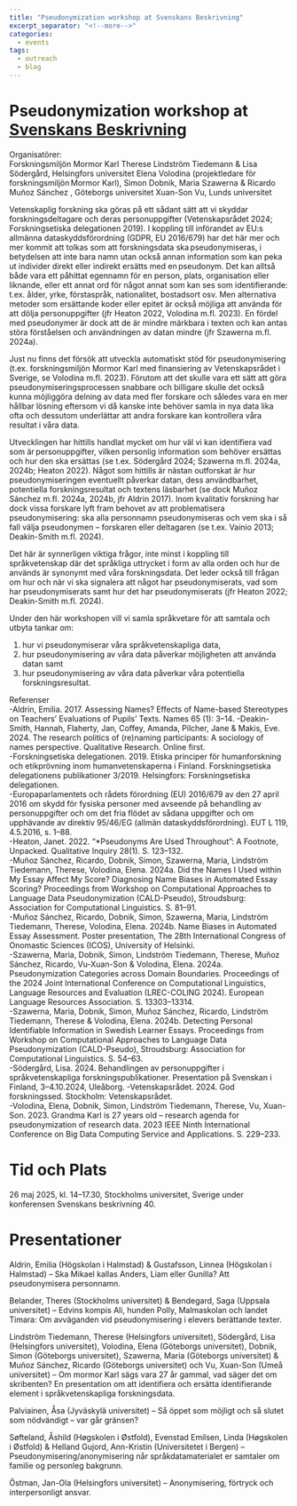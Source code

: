 ```yaml
---
title: "Pseudonymization workshop at Svenskans Beskrivning"
excerpt_separator: "<!--more-->"
categories:
  - events
tags:
  - outreach
  - blog
---
```



# Pseudonymization workshop at [Svenskans Beskrivning](https://www.su.se/institutionen-for-svenska-och-flersprakighet/forskning/konferenser-och-seminarier/konferens-2025-svenskans-beskrivning-40-1.730200)

Organisatörer:  
Forskningsmiljön Mormor Karl
Therese Lindström Tiedemann & Lisa Södergård, Helsingfors universitet
Elena Volodina (projektledare för forskningsmiljön Mormor Karl), Simon Dobnik, Maria Szawerna & Ricardo Muñoz Sánchez , Göteborgs universitet 
Xuan-Son Vu, Lunds universitet 
 
Vetenskaplig forskning ska göras på ett sådant sätt att vi skyddar forskningsdeltagare och deras personuppgifter (Vetenskapsrådet 2024; Forskningsetiska delegationen 2019). I koppling till införandet av EU:s allmänna dataskyddsförordning (GDPR, EU 2016/679) har det här mer och mer kommit att tolkas som att forskningsdata ska pseudonymiseras, i betydelsen att inte bara namn utan också annan information som kan peka ut individer direkt eller indirekt ersätts med en pseudonym. Det kan alltså både vara ett påhittat egennamn för en person, plats, organisation eller liknande, eller ett annat ord för något annat som kan ses som identifierande: t.ex. ålder, yrke, förstaspråk, nationalitet, bostadsort osv. Men alternativa metoder som ersättande koder eller epitet är också möjliga att använda för att dölja personuppgifter (jfr Heaton 2022, Volodina m.fl. 2023). En fördel med pseudonymer är dock att de är mindre märkbara i texten och kan antas störa förståelsen och användningen av datan mindre (jfr Szawerna m.fl. 2024a).  
  
Just nu finns det försök att utveckla automatiskt stöd för pseudonymisering (t.ex. forskningsmiljön Mormor Karl med finansiering av Vetenskapsrådet i Sverige, se Volodina m.fl. 2023). Förutom att det skulle vara ett sätt att göra pseudonymiseringsprocessen snabbare och billigare skulle det också kunna möjliggöra delning av data med fler forskare och således vara en mer hållbar lösning eftersom vi då kanske inte behöver samla in nya data lika ofta och dessutom underlättar att andra forskare kan kontrollera våra resultat i våra data.  
  
Utvecklingen har hittills handlat mycket om hur väl vi kan identifiera vad som är personuppgifter, vilken personlig information som behöver ersättas och hur den ska ersättas (se t.ex. Södergård 2024; Szawerna m.fl. 2024a, 2024b; Heaton 2022). Något som hittills är nästan outforskat är hur pseudonymiseringen eventuellt påverkar datan, dess användbarhet, potentiella forskningsresultat och textens läsbarhet (se dock Muñoz Sánchez m.fl. 2024a, 2024b, jfr Aldrin 2017). Inom kvalitativ forskning har dock vissa forskare lyft fram behovet av att problematisera pseudonymisering: ska alla personnamn pseudonymiseras och vem ska i så fall välja pseudonymen – forskaren eller deltagaren (se t.ex. Vainio 2013; Deakin-Smith m.fl. 2024).  
  
Det här är synnerligen viktiga frågor, inte minst i koppling till språkvetenskap där det språkliga uttrycket i form av alla orden och hur de används är synonymt med våra forskningsdata. Det leder också till frågan om hur och när vi ska signalera att något har pseudonymiserats, vad som har pseudonymiserats samt hur det har pseudonymiserats (jfr Heaton 2022; Deakin-Smith m.fl. 2024). 
  

Under den här workshopen vill vi samla språkvetare för att samtala och utbyta tankar om:
1. hur vi pseudonymiserar våra språkvetenskapliga data,
2. hur pseudonymisering av våra data påverkar möjligheten att använda datan samt  
3. hur pseudonymisering av våra data påverkar våra potentiella forskningsresultat.   

Referenser  
-Aldrin, Emilia. 2017. Assessing Names? Effects of Name-based Stereotypes on Teachers’ Evaluations of Pupils’ Texts. Names 65 (1): 3–14.
-Deakin-Smith, Hannah, Flaherty, Jan, Coffey, Amanda, Pilcher, Jane & Makis, Eve. 2024. The research politics of (re)naming participants: A sociology of names perspective. Qualitative Research. Online first.  
-Forskningsetiska delegationen. 2019. Etiska principer för humanforskning och etikprövning inom humanvetenskaperna i Finland. Forskningsetiska delegationens publikationer 3/2019. Helsingfors: Forskningsetiska delegationen.  
-Europaparlamentets och rådets förordning (EU) 2016/679 av den 27 april 2016 om skydd för fysiska personer med avseende på behandling av personuppgifter och om det fria flödet av sådana uppgifter och om upphävande av direktiv 95/46/EG (allmän dataskyddsförordning). EUT L 119, 4.5.2016, s. 1–88.  
-Heaton, Janet. 2022. “*Pseudonyms Are Used Throughout”: A Footnote, Unpacked. Qualitative Inquiry 28(1). S. 123–132.  
-Muñoz Sánchez, Ricardo, Dobnik, Simon, Szawerna, Maria, Lindström Tiedemann, Therese, Volodina, Elena. 2024a. Did the Names I Used within My Essay Affect My Score? Diagnosing Name Biases in Automated Essay Scoring? Proceedings from Workshop on Computational Approaches to Language Data Pseudonymization (CALD-Pseudo), Stroudsburg: Association for Computational Linguistics. S. 81–91.  
-Muñoz Sánchez, Ricardo, Dobnik, Simon, Szawerna, Maria, Lindström Tiedemann, Therese, Volodina, Elena. 2024b. Name Biases in Automated Essay Assessment. Poster presentation, The 28th International Congress of Onomastic Sciences (ICOS), University of Helsinki.  
-Szawerna, Maria, Dobnik, Simon, Lindström Tiedemann, Therese, Muñoz Sánchez, Ricardo, Vu-Xuan-Son & Volodina, Elena. 2024a. Pseudonymization Categories across Domain Boundaries. Proceedings of the 2024 Joint International Conference on Computational Linguistics, Language Resources and Evaluation (LREC-COLING 2024). European Language Resources Association. S. 13303–13314.  
-Szawerna, Maria, Dobnik, Simon, Muñoz Sánchez, Ricardo, Lindström Tiedemann, Therese & Volodina, Elena. 2024b. Detecting Personal Identifiable Information in Swedish Learner Essays. Proceedings from Workshop on Computational Approaches to Language Data Pseudonymization (CALD-Pseudo), Stroudsburg: Association for Computational Linguistics. S. 54–63.  
-Södergård, Lisa. 2024. Behandlingen av personuppgifter i språkvetenskapliga forskningspublikationer. Presentation på Svenskan i Finland, 3–4.10.2024, Uleåborg.
-Vetenskapsrådet. 2024. God forskningssed. Stockholm: Vetenskapsrådet.  
-Volodina, Elena, Dobnik, Simon, Lindström Tiedemann, Therese, Vu, Xuan-Son. 2023. Grandma Karl is 27 years old – research agenda for pseudonymization of research data. 2023 IEEE Ninth International Conference on Big Data Computing Service and Applications. S. 229–233.  



# Tid och Plats

26 maj 2025, kl. 14–17.30, Stockholms universitet, Sverige under konferensen Svenskans beskrivning 40.

# Presentationer

Aldrin, Emilia (Högskolan i Halmstad) & Gustafsson, Linnea (Högskolan i Halmstad) – Ska Mikael kallas Anders, Liam eller Gunilla? Att pseudonymisera personnamn.  
  
Belander, Theres (Stockholms universitet) & Bendegard, Saga (Uppsala universitet) – Edvins kompis Ali, hunden Polly, Malmaskolan och landet Timara: Om avväganden vid pseudonymisering i elevers berättande texter.  
  
Lindström Tiedemann, Therese (Helsingfors universitet), Södergård, Lisa (Helsingfors universitet), Volodina, Elena (Göteborgs universitet), Dobnik, Simon (Göteborgs universitet), Szawerna, Maria (Göteborgs universitet) & Muñoz Sánchez, Ricardo (Göteborgs universitet) och Vu, Xuan-Son (Umeå universitet) – Om mormor Karl sägs vara 27 år gammal, vad säger det om skribenten? En presentation om att identifiera och ersätta identifierande element i språkvetenskapliga forskningsdata.  
  
Palviainen, Åsa (Jyväskylä universitet) – Så öppet som möjligt och så slutet som nödvändigt – var går gränsen?  
  
Søfteland, Åshild (Høgskolen i Østfold), Evenstad Emilsen, Linda (Høgskolen i Østfold) & Helland Gujord, Ann-Kristin (Universitetet i Bergen) – Pseudonymisering/anonymisering når språkdatamaterialet er samtaler om familie og personleg bakgrunn.  
  
Östman, Jan-Ola (Helsingfors universitet) – Anonymisering, förtryck och interpersonligt ansvar.  

